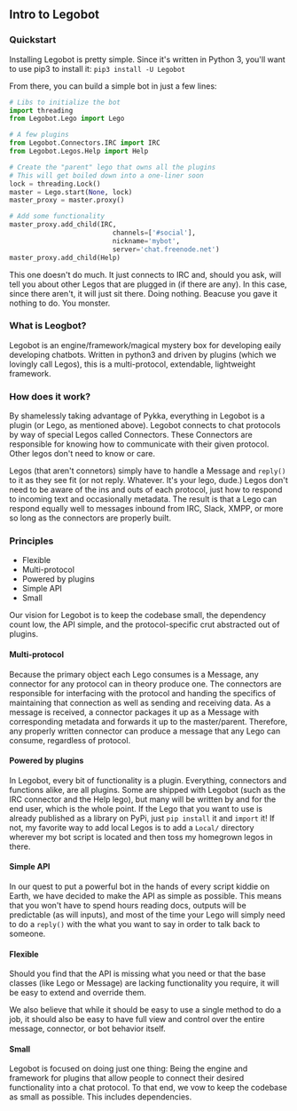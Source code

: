 ## Intro to Legobot

### Quickstart

Installing Legobot is pretty simple. Since it's written in Python 3, you'll want to use pip3 to install it: `pip3 install -U Legobot`

From there, you can build a simple bot in just a few lines: 

```python
# Libs to initialize the bot
import threading
from Legobot.Lego import Lego

# A few plugins
from Legobot.Connectors.IRC import IRC
from Legobot.Legos.Help import Help

# Create the "parent" lego that owns all the plugins
# This will get boiled down into a one-liner soon
lock = threading.Lock()
master = Lego.start(None, lock)
master_proxy = master.proxy()

# Add some functionality
master_proxy.add_child(IRC,
                          channels=['#social'],
                          nickname='mybot',
                          server='chat.freenode.net')
master_proxy.add_child(Help)
```

This one doesn't do much. It just connects to IRC and, should you ask, will tell you about other Legos that are plugged in (if there are any). In this case, since there aren't, it will just sit there. Doing nothing. Beacuse you gave it nothing to do. You monster.

### What is Leogbot?

Legobot is an engine/framework/magical mystery box for developing eaily developing chatbots. Written in python3 and driven by plugins (which we lovingly call Legos), this is a multi-protocol, extendable, lightweight framework. 

### How does it work?

By shamelessly taking advantage of Pykka, everything in Legobot is a plugin (or Lego, as mentioned above). Legobot connects to chat protocols by way of special Legos called Connectors. These Connectors are responsible for knowing how to communicate with their given protocol. Other legos don't need to know or care. 

Legos (that aren't connetors) simply have to handle a Message and `reply()` to it as they see fit (or not reply. Whatever. It's your lego, dude.) Legos don't need to be aware of the ins and outs of each protocol, just how to respond to incoming text and occasionally metadata. The result is that a Lego can respond equally well to messages inbound from IRC, Slack, XMPP, or more so long as the connectors are properly built.

### Principles

- Flexible
- Multi-protocol
- Powered by plugins
- Simple API
- Small

Our vision for Legobot is to keep the codebase small, the dependency count low, the API simple, and the protocol-specific crut abstracted out of plugins.

#### Multi-protocol

Because the primary object each Lego consumes is a Message, any connector for any protocol can in theory produce one. The connectors are responsible for interfacing with the protocol and handing the specifics of maintaining that connection as well as sending and receiving data. As a message is received, a connector packages it up as a Message with corresponding metadata and forwards it up to the master/parent. Therefore, any properly written connector can produce a message that any Lego can consume, regardless of protocol.

#### Powered by plugins

In Legobot, every bit of functionality is a plugin. Everything, connectors and functions alike, are all plugins. Some are shipped with Legobot (such as the IRC connector and the Help lego), but many will be written by and for the end user, which is the whole point. If the Lego that you want to use is already published as a library on PyPi, just `pip install` it and `import` it! If not, my favorite way to add local Legos is to add a `Local/` directory wherever my bot script is located and then toss my homegrown legos in there.

#### Simple API

In our quest to put a powerful bot in the hands of every script kiddie on Earth, we have decided to make the API as simple as possible. This means that you won't have to spend hours reading docs, outputs will be predictable (as will inputs), and most of the time your Lego will simply need to do a `reply()` with the what you want to say in order to talk back to someone. 

#### Flexible

Should you find that the API is missing what you need or that the base classes (like Lego or Message) are lacking functionality you require, it will be easy to extend and override them. 

We also believe that while it should be easy to use a single method to do a job, it should also be easy to have full view and control over the entire message, connector, or bot behavior itself.

#### Small

Legobot is focused on doing just one thing: Being the engine and framework for plugins that allow people to connect their desired functionality into a chat protocol. To that end, we vow to keep the codebase as small as possible. This includes dependencies.

